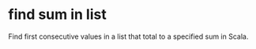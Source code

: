 # find sum in list
Find first consecutive values in a list that total to a specified sum in Scala.


